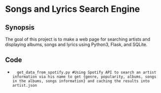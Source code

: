# Songs and Lyrics Search Engine

## Synopsis
The goal of this project is to make a web page for searching artists and displaying albums, songs and lyrics using Python3, Flask, and SQLite.

## Code
-       get_data_from_spotify.py #Using Spotify API to search an artist information via his name to get {genre, popularity, albums, songs in the albums, songs information} and caching the results into artist.json

